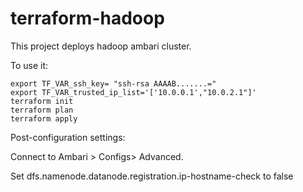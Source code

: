 # terraform-hadoop

This project deploys hadoop ambari cluster.

To use it:

```
export TF_VAR_ssh_key= "ssh-rsa AAAAB.......="
export TF_VAR_trusted_ip_list='['10.0.0.1',"10.0.2.1"]'
terraform init
terraform plan
terraform apply
```

Post-configuration settings:

Connect to Ambari > Configs> Advanced.

Set dfs.namenode.datanode.registration.ip-hostname-check to false
